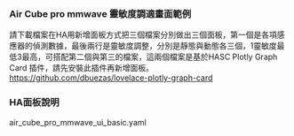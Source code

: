 ### Air Cube pro mmwave 靈敏度調適畫面範例
請下載檔案在HA用新增面板方式把三個檔案分別做出三個面板，第一個是各項感應器的偵測數據，最後兩行是靈敏度調整，分別是靜態與動態各三個，1靈敏度最低3最高，可搭配第二個與第三的檔案，這兩個檔案是基於HASC Plotly Graph Card 插件，請先安裝此插件再新增面板。https://github.com/dbuezas/lovelace-plotly-graph-card
### HA面板說明
air_cube_pro_mmwave_ui_basic.yaml
